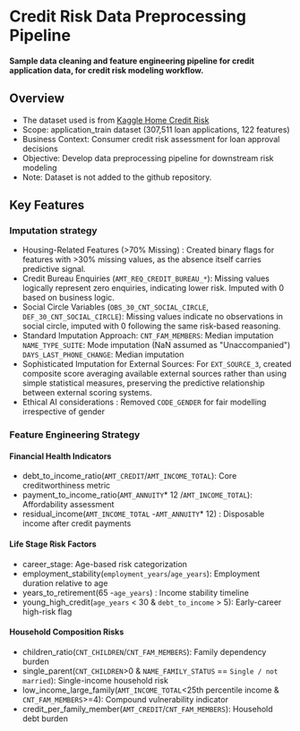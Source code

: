 # Credit Risk Data Preprocessing Pipeline
#### Sample data cleaning and feature engineering pipeline for credit application data, for credit risk modeling workflow.

## Overview
- The dataset used is from [Kaggle Home Credit Risk ](https://www.kaggle.com/competitions/home-credit-default-risk/rules)
- Scope: application_train dataset (307,511 loan applications, 122 features)
- Business Context: Consumer credit risk assessment for loan approval decisions
- Objective: Develop data preprocessing pipeline for downstream risk modeling
- Note: Dataset is not added to the github repository.
## Key Features
### Imputation strategy
- Housing-Related Features (>70% Missing) : Created binary flags for features with >30% missing values,
  as the absence itself carries predictive signal. 
- Credit Bureau Enquiries (`AMT_REQ_CREDIT_BUREAU_*`): Missing values logically represent zero enquiries,
  indicating lower risk. Imputed with 0 based on business logic.
- Social Circle Variables (`OBS_30_CNT_SOCIAL_CIRCLE`, `DEF_30_CNT_SOCIAL_CIRCLE`):
  Missing values indicate no observations in social circle, imputed with 0 following 
  the same risk-based reasoning.
- Standard Imputation Approach:
  `CNT_FAM_MEMBERS`: Median imputation
  `NAME_TYPE_SUITE`: Mode imputation (NaN assumed as "Unaccompanied")
  `DAYS_LAST_PHONE_CHANGE`: Median imputation
- Sophisticated Imputation for External Sources:
  For `EXT_SOURCE_3`, created composite score averaging available external sources rather than 
  using simple statistical measures, preserving the predictive relationship between
  external scoring systems.
- Ethical AI considerations : Removed `CODE_GENDER` for fair modelling irrespective of gender

### Feature Engineering Strategy
#### Financial Health Indicators
- debt_to_income_ratio(`AMT_CREDIT`/`AMT_INCOME_TOTAL`): Core creditworthiness metric
- payment_to_income_ratio(`AMT_ANNUITY`* 12 /`AMT_INCOME_TOTAL`): Affordability assessment
- residual_income(`AMT_INCOME_TOTAL` -`AMT_ANNUITY`* 12) : Disposable income after credit payments

#### Life Stage Risk Factors
- career_stage: Age-based risk categorization
- employment_stability(`employment_years`/`age_years`): Employment duration relative to age
- years_to_retirement(65 -`age_years`) : Income stability timeline
- young_high_credit(`age_years` < 30 & `debt_to_income` > 5): Early-career high-risk flag

#### Household Composition Risks
- children_ratio(`CNT_CHILDREN`/`CNT_FAM_MEMBERS`): Family dependency burden
- single_parent(`CNT_CHILDREN`>0 & `NAME_FAMILY_STATUS` == `Single / not married`): Single-income household risk
- low_income_large_family(`AMT_INCOME_TOTAL`<25th percentile income & `CNT_FAM_MEMBERS`>=4): 
  Compound vulnerability indicator
- credit_per_family_member(`AMT_CREDIT`/`CNT_FAM_MEMBERS`): Household debt burden
